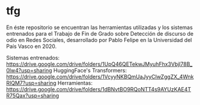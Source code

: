 # tfg
En éste repositorio se encuentran las herramientas utilizadas y los sistemas entrenados para el Trabajo de Fin de Grado sobre Detección de discurso de odio en Redes Sociales, desarrollado por Pablo Felipe en la Universidad del País Vasco en 2020.

Sistemas entrenados: https://drive.google.com/drive/folders/1UpQ46QETekwJMyuhFhx3Vbjl78B_0lw4?usp=sharing
HuggingFace's Transformers: https://drive.google.com/drive/folders/1VcyyNKBQmUaJyyClwZggZX_4WnkRIQM7?usp=sharing
Herramientas: https://drive.google.com/drive/folders/1dBNvtBO9RQoNTT4s9AYUzKAE4TR75Qax?usp=sharing
